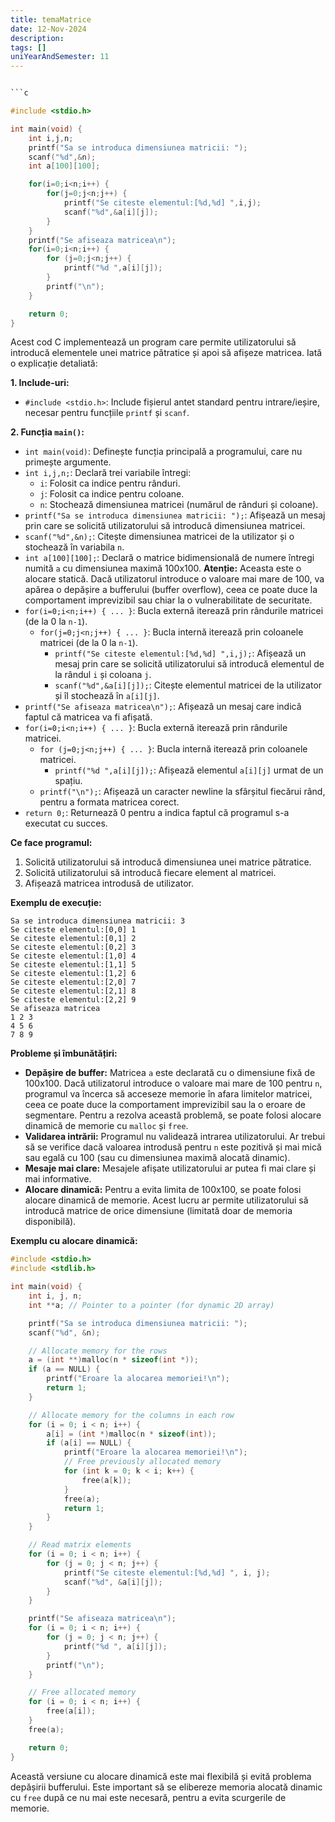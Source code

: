 ```yaml
---
title: temaMatrice
date: 12-Nov-2024
description: 
tags: []
uniYearAndSemester: 11
---
```


```c

```c

#include <stdio.h>

int main(void) {
    int i,j,n;
    printf("Sa se introduca dimensiunea matricii: ");
    scanf("%d",&n);
    int a[100][100];

    for(i=0;i<n;i++) {
        for(j=0;j<n;j++) {
            printf("Se citeste elementul:[%d,%d] ",i,j);
            scanf("%d",&a[i][j]);
        }
    }
    printf("Se afiseaza matricea\n");
    for(i=0;i<n;i++) {
        for (j=0;j<n;j++) {
            printf("%d ",a[i][j]);
        }
        printf("\n");
    }

    return 0;
}

```

Acest cod C implementează un program care permite utilizatorului să introducă elementele unei matrice pătratice și apoi să afișeze matricea. Iată o explicație detaliată:

**1. Include-uri:**

*   `#include <stdio.h>`: Include fișierul antet standard pentru intrare/ieșire, necesar pentru funcțiile `printf` și `scanf`.

**2. Funcția `main()`:**

*   `int main(void)`: Definește funcția principală a programului, care nu primește argumente.
*   `int i,j,n;`: Declară trei variabile întregi:
    *   `i`: Folosit ca indice pentru rânduri.
    *   `j`: Folosit ca indice pentru coloane.
    *   `n`: Stochează dimensiunea matricei (numărul de rânduri și coloane).
*   `printf("Sa se introduca dimensiunea matricii: ");`: Afișează un mesaj prin care se solicită utilizatorului să introducă dimensiunea matricei.
*   `scanf("%d",&n);`: Citește dimensiunea matricei de la utilizator și o stochează în variabila `n`.
*   `int a[100][100];`: Declară o matrice bidimensională de numere întregi numită `a` cu dimensiunea maximă 100x100.  **Atenție:** Aceasta este o alocare statică. Dacă utilizatorul introduce o valoare mai mare de 100, va apărea o depășire a bufferului (buffer overflow), ceea ce poate duce la comportament imprevizibil sau chiar la o vulnerabilitate de securitate.
*   `for(i=0;i<n;i++) { ... }`: Bucla externă iterează prin rândurile matricei (de la 0 la `n-1`).
    *   `for(j=0;j<n;j++) { ... }`: Bucla internă iterează prin coloanele matricei (de la 0 la `n-1`).
        *   `printf("Se citeste elementul:[%d,%d] ",i,j);`: Afișează un mesaj prin care se solicită utilizatorului să introducă elementul de la rândul `i` și coloana `j`.
        *   `scanf("%d",&a[i][j]);`: Citește elementul matricei de la utilizator și îl stochează în `a[i][j]`.
*   `printf("Se afiseaza matricea\n");`: Afișează un mesaj care indică faptul că matricea va fi afișată.
*   `for(i=0;i<n;i++) { ... }`: Bucla externă iterează prin rândurile matricei.
    *   `for (j=0;j<n;j++) { ... }`: Bucla internă iterează prin coloanele matricei.
        *   `printf("%d ",a[i][j]);`: Afișează elementul `a[i][j]` urmat de un spațiu.
    *   `printf("\n");`: Afișează un caracter newline la sfârșitul fiecărui rând, pentru a formata matricea corect.
*   `return 0;`: Returnează 0 pentru a indica faptul că programul s-a executat cu succes.

**Ce face programul:**

1.  Solicită utilizatorului să introducă dimensiunea unei matrice pătratice.
2.  Solicită utilizatorului să introducă fiecare element al matricei.
3.  Afișează matricea introdusă de utilizator.

**Exemplu de execuție:**

```
Sa se introduca dimensiunea matricii: 3
Se citeste elementul:[0,0] 1
Se citeste elementul:[0,1] 2
Se citeste elementul:[0,2] 3
Se citeste elementul:[1,0] 4
Se citeste elementul:[1,1] 5
Se citeste elementul:[1,2] 6
Se citeste elementul:[2,0] 7
Se citeste elementul:[2,1] 8
Se citeste elementul:[2,2] 9
Se afiseaza matricea
1 2 3
4 5 6
7 8 9
```

**Probleme și îmbunătățiri:**

*   **Depășire de buffer:** Matricea `a` este declarată cu o dimensiune fixă de 100x100. Dacă utilizatorul introduce o valoare mai mare de 100 pentru `n`, programul va încerca să acceseze memorie în afara limitelor matricei, ceea ce poate duce la comportament imprevizibil sau la o eroare de segmentare.  Pentru a rezolva această problemă, se poate folosi alocare dinamică de memorie cu `malloc` și `free`.
*   **Validarea intrării:** Programul nu validează intrarea utilizatorului. Ar trebui să se verifice dacă valoarea introdusă pentru `n` este pozitivă și mai mică sau egală cu 100 (sau cu dimensiunea maximă alocată dinamic).
*   **Mesaje mai clare:** Mesajele afișate utilizatorului ar putea fi mai clare și mai informative.
*   **Alocare dinamică:**  Pentru a evita limita de 100x100, se poate folosi alocare dinamică de memorie.  Acest lucru ar permite utilizatorului să introducă matrice de orice dimensiune (limitată doar de memoria disponibilă).

**Exemplu cu alocare dinamică:**

```c
#include <stdio.h>
#include <stdlib.h>

int main(void) {
    int i, j, n;
    int **a; // Pointer to a pointer (for dynamic 2D array)

    printf("Sa se introduca dimensiunea matricii: ");
    scanf("%d", &n);

    // Allocate memory for the rows
    a = (int **)malloc(n * sizeof(int *));
    if (a == NULL) {
        printf("Eroare la alocarea memoriei!\n");
        return 1;
    }

    // Allocate memory for the columns in each row
    for (i = 0; i < n; i++) {
        a[i] = (int *)malloc(n * sizeof(int));
        if (a[i] == NULL) {
            printf("Eroare la alocarea memoriei!\n");
            // Free previously allocated memory
            for (int k = 0; k < i; k++) {
                free(a[k]);
            }
            free(a);
            return 1;
        }
    }

    // Read matrix elements
    for (i = 0; i < n; i++) {
        for (j = 0; j < n; j++) {
            printf("Se citeste elementul:[%d,%d] ", i, j);
            scanf("%d", &a[i][j]);
        }
    }

    printf("Se afiseaza matricea\n");
    for (i = 0; i < n; i++) {
        for (j = 0; j < n; j++) {
            printf("%d ", a[i][j]);
        }
        printf("\n");
    }

    // Free allocated memory
    for (i = 0; i < n; i++) {
        free(a[i]);
    }
    free(a);

    return 0;
}
```

Această versiune cu alocare dinamică este mai flexibilă și evită problema depășirii bufferului.  Este important să se elibereze memoria alocată dinamic cu `free` după ce nu mai este necesară, pentru a evita scurgerile de memorie.


```


